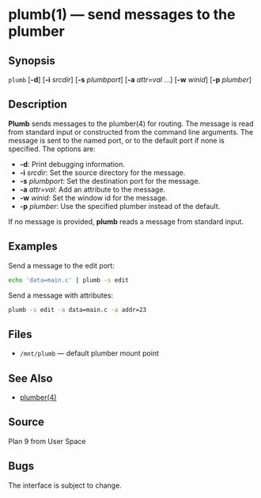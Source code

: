 # plumb(1) — send messages to the plumber

## Synopsis

`plumb` [**-d**] [**-i** _srcdir_] [**-s** _plumbport_] [**-a** _attr=val_ ...] [**-w** _winid_] [**-p** _plumber_]

## Description

**Plumb** sends messages to the plumber(4) for routing. The message is read from standard input or constructed from the command line arguments. The message is sent to the named port, or to the default port if none is specified. The options are:

- **-d**: Print debugging information.
- **-i** _srcdir_: Set the source directory for the message.
- **-s** _plumbport_: Set the destination port for the message.
- **-a** _attr=val_: Add an attribute to the message.
- **-w** _winid_: Set the window id for the message.
- **-p** _plumber_: Use the specified plumber instead of the default.

If no message is provided, **plumb** reads a message from standard input.

## Examples

Send a message to the edit port:

```sh
echo 'data=main.c' | plumb -s edit
```

Send a message with attributes:

```sh
plumb -s edit -a data=main.c -a addr=23
```

## Files

- `/mnt/plumb` — default plumber mount point

## See Also

- [plumber(4)](plumber.4.md)

## Source

Plan 9 from User Space

## Bugs

The interface is subject to change.

